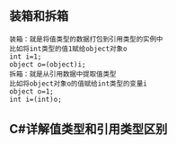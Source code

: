 ## 装箱和拆箱
    装箱：就是将值类型的数据打包到引用类型的实例中
    比如将int类型的值1赋给object对象o
    int i=1;
    object o=(object)i;
    拆箱：就是从引用数据中提取值类型
    比如将object对象o的值赋给int类型的变量i
    object o=1;
    int i=(int)o;
## C#详解值类型和引用类型区别
    
